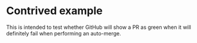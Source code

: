 # Contrived example

This is intended to test whether GitHub will show a PR as green when it will definitely fail when performing an auto-merge.
